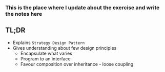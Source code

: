 ### This is the place where I update about the exercise and write the notes here


## TL;DR
* Explains  ```Strategy Design Pattern```
* Gives understanding about few design principles
  * Encapsulate what varies
  * Program to an interface
  * Favour composition over inheritance - loose coupling